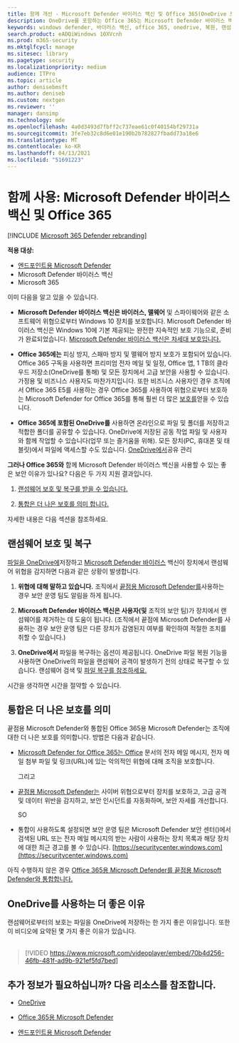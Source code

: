 ```yaml
---
title: 함께 개선 - Microsoft Defender 바이러스 백신 및 Office 365(OneDrive 포함) - 랜섬웨어 및 사이버 위협으로부터 더 나은 보호
description: OneDrive를 포함하는 Office 365는 Microsoft Defender 바이러스 백신과 잘 어울리게 함께 사용할 수 있습니다. 자세한 내용은 이 문서를 읽어 보아야 합니다.
keywords: windows defender, 바이러스 백신, office 365, onedrive, 복원, 랜섬웨어
search.product: eADQiWindows 10XVcnh
ms.prod: m365-security
ms.mktglfcycl: manage
ms.sitesec: library
ms.pagetype: security
ms.localizationpriority: medium
audience: ITPro
ms.topic: article
author: denisebmsft
ms.author: deniseb
ms.custom: nextgen
ms.reviewer: ''
manager: dansimp
ms.technology: mde
ms.openlocfilehash: 4a0d3493d7fbff2c737eae61c0f40154bf29731a
ms.sourcegitcommit: 3fe7eb32c8d6e01e190b2b782827fbadd73a18e6
ms.translationtype: MT
ms.contentlocale: ko-KR
ms.lasthandoff: 04/13/2021
ms.locfileid: "51691223"
---
```

# <a name="better-together-microsoft-defender-antivirus-and-office-365"></a>함께 사용: Microsoft Defender 바이러스 백신 및 Office 365

[!INCLUDE [Microsoft 365 Defender rebranding](../../includes/microsoft-defender.md)]


**적용 대상:**
- [엔드포인트용 Microsoft Defender](/microsoft-365/security/defender-endpoint/) 
- Microsoft Defender 바이러스 백신
- Microsoft 365

이미 다음을 알고 있을 수 있습니다.

- **Microsoft Defender 바이러스 백신은 바이러스, 맬웨어** 및 스파이웨어와 같은 소프트웨어 위협으로부터 Windows 10 장치를 보호합니다. Microsoft Defender 바이러스 백신은 Windows 10에 기본 제공되는 완전한 지속적인 보호 기능으로, 준비가 완료되었습니다. [Microsoft Defender 바이러스 백신은 차세대 보호입니다.](./microsoft-defender-antivirus-in-windows-10.md) 

- **Office 365에는** 피싱 방지, 스패마 방지 및 맬웨어 방지 보호가 포함되어 있습니다. Office 365 구독을 사용하면 프리미엄 전자 메일 및 일정, Office 앱, 1 TB의 클라우드 저장소(OneDrive를 통해) 및 모든 장치에서 고급 보안을 사용할 수 있습니다. 가정용 및 비즈니스 사용자도 마찬가지입니다. 또한 비즈니스 사용자인 경우 조직에서 Office 365 E5를 사용하는 경우 Office 365를 사용하여 위협으로부터 보호하는 Microsoft Defender for Office 365를 통해 훨씬 더 많은 [보호를](/microsoft-365/security/office-365-security/protect-against-threats)얻을 수 있습니다.

- **Office 365에 포함된 OneDrive를** 사용하면 온라인으로 파일 및 폴더를 저장하고 적합한 폴더를 공유할 수 있습니다. OneDrive에 저장된 공동 작업 파일 및 사용자와 함께 작업할 수 있습니다(업무 또는 즐거움을 위해). 모든 장치(PC, 휴대폰 및 태블릿)에서 파일에 액세스할 수도 있습니다. [OneDrive에서](/OneDrive/manage-sharing)공유 관리

**그러나 Office 365와** 함께 Microsoft Defender 바이러스 백신을 사용할 수 있는 좋은 보안 이유가 있나요? 다음은 두 가지 지원 결과입니다.

 1. [랜섬웨어 보호 및 복구를 받을 수 있습니다.](#ransomware-protection-and-recovery)

 2. [통합은 더 나은 보호를 의미 합니다.](#integration-means-better-protection)

자세한 내용은 다음 섹션을 참조하세요.

## <a name="ransomware-protection-and-recovery"></a>랜섬웨어 보호 및 복구

[파일을 OneDrive에](/onedrive)저장하고 [Microsoft Defender 바이러스](./microsoft-defender-antivirus-in-windows-10.md) 백신이 장치에서 랜섬웨어 위협을 감지하면 다음과 같은 상황이 발생합니다.

1. **위협에 대해 말하고 있습니다.** 조직에서 [끝점용 Microsoft Defender를](microsoft-defender-endpoint.md)사용하는 경우 보안 운영 팀도 알림을 하게 됩니다.

2. **Microsoft Defender 바이러스 백신은 사용자(및** 조직의 보안 팀)가 장치에서 랜섬웨어를 제거하는 데 도움이 됩니다. (조직에서 끝점에 Microsoft Defender를 사용하는 경우 보안 운영 팀은 다른 장치가 감염된지 여부를 확인하여 적절한 조치를 취할 수 있습니다.)

3. **OneDrive에서** 파일을 복구하는 옵션이 제공됩니다. OneDrive 파일 복원 기능을 사용하면 OneDrive의 파일을 랜섬웨어 공격이 발생하기 전의 상태로 복구할 수 있습니다. 랜섬웨어 검색 및 [파일 복구를 참조하세요.](https://support.office.com/article/0d90ec50-6bfd-40f4-acc7-b8c12c73637f)

시간을 생각하면 시간을 절약할 수 있습니다. 

## <a name="integration-means-better-protection"></a>통합은 더 나은 보호를 의미

끝점용 Microsoft Defender와 통합된 Office 365용 Microsoft Defender는 조직에 대한 더 나은 보호를 의미합니다. 방법은 다음과 같습니다.

- [Microsoft Defender for Office 365는 Office](/microsoft-365/security/office-365-security/office-365-atp) 문서의 전자 메일 메시지, 전자 메일 첨부 파일 및 링크(URL)에 있는 악의적인 위협에 대해 조직을 보호합니다.

    그리고

- [끝점용 Microsoft Defender는](microsoft-defender-endpoint.md) 사이버 위협으로부터 장치를 보호하고, 고급 공격 및 데이터 위반을 감지하고, 보안 인시던트를 자동화하며, 보안 자세를 개선합니다.

    SO

- 통합이 사용하도록 설정되면 보안 운영 팀은 Microsoft Defender 보안 센터()에서 검색된 URL 또는 전자 메일 메시지의 받는 사람이 사용하는 장치 목록과 해당 장치에 대한 최근 경고를 볼 수 있습니다. [https://securitycenter.windows.com](https://securitycenter.windows.com)

아직 수행하지 않은 경우 [Office 365용 Microsoft Defender를 끝점용 Microsoft Defender와 통합합니다.](/microsoft-365/security/office-365-security/integrate-office-365-ti-with-wdatp)

## <a name="more-good-reasons-to-use-onedrive"></a>OneDrive를 사용하는 더 좋은 이유

랜섬웨어로부터의 보호는 파일을 OneDrive에 저장하는 한 가지 좋은 이유입니다. 또한 이 비디오에 요약된 몇 가지 좋은 이유가 있습니다. <br/><br/>

> [!VIDEO https://www.microsoft.com/videoplayer/embed/70b4d256-46fb-481f-ad9b-921ef5fd7bed]

## <a name="want-to-learn-more-see-these-resources"></a>추가 정보가 필요하십니까? 다음 리소스를 참조합니다.

- [OneDrive](/onedrive)

- [Office 365용 Microsoft Defender](/microsoft-365/security/office-365-security/office-365-atp?view=o365-worldwide)

- [엔드포인트용 Microsoft Defender](microsoft-defender-endpoint.md)